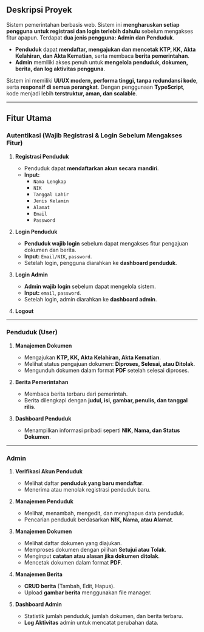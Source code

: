 ## **Deskripsi Proyek**  
Sistem pemerintahan berbasis web. Sistem ini **mengharuskan setiap pengguna untuk registrasi dan login terlebih dahulu** sebelum mengakses fitur apapun. Terdapat **dua jenis pengguna: Admin dan Penduduk**.  

- **Penduduk** dapat **mendaftar, mengajukan dan mencetak KTP, KK, Akta Kelahiran, dan Akta Kematian**, serta membaca **berita pemerintahan**.  
- **Admin** memiliki akses penuh untuk **mengelola penduduk, dokumen, berita, dan log aktivitas pengguna**.  

Sistem ini memiliki **UI/UX modern, performa tinggi, tanpa redundansi kode**, serta **responsif di semua perangkat**. Dengan penggunaan **TypeScript**, kode menjadi lebih **terstruktur, aman, dan scalable**.  

---

## **Fitur Utama**  

### **Autentikasi (Wajib Registrasi & Login Sebelum Mengakses Fitur)**
1. **Registrasi Penduduk**  
   - Penduduk dapat **mendaftarkan akun secara mandiri**.   
   - **Input:**  
     - `Nama Lengkap`  
     - `NIK`  
     - `Tanggal Lahir`  
     - `Jenis Kelamin`  
     - `Alamat`  
     - `Email`  
     - `Password`  

2. **Login Penduduk**  
   - **Penduduk wajib login** sebelum dapat mengakses fitur pengajuan dokumen dan berita.  
   - **Input:** `Email/NIK`, `password`.  
   - Setelah login, pengguna diarahkan ke **dashboard penduduk**.  

3. **Login Admin**  
   - **Admin wajib login** sebelum dapat mengelola sistem.  
   - **Input:** `email`, `password`.  
   - Setelah login, admin diarahkan ke **dashboard admin**.  

4. **Logout**
---

### **Penduduk (User)**
1. **Manajemen Dokumen**  
   - Mengajukan **KTP, KK, Akta Kelahiran, Akta Kematian**.  
   - Melihat status pengajuan dokumen: **Diproses, Selesai, atau Ditolak**.  
   - Mengunduh dokumen dalam format **PDF** setelah selesai diproses.  

2. **Berita Pemerintahan**  
   - Membaca berita terbaru dari pemerintah.  
   - Berita dilengkapi dengan **judul, isi, gambar, penulis, dan tanggal rilis**.  

3. **Dashboard Penduduk**  
   - Menampilkan informasi pribadi seperti **NIK, Nama, dan Status Dokumen**.  

---

### **Admin**
1. **Verifikasi Akun Penduduk**  
   - Melihat daftar **penduduk yang baru mendaftar**.  
   - Menerima atau menolak registrasi penduduk baru.  

2. **Manajemen Penduduk**  
   - Melihat, menambah, mengedit, dan menghapus data penduduk.  
   - Pencarian penduduk berdasarkan **NIK, Nama, atau Alamat**.  

3. **Manajemen Dokumen**  
   - Melihat daftar dokumen yang diajukan.  
   - Memproses dokumen dengan pilihan **Setujui atau Tolak**.  
   - Menginput **catatan atau alasan jika dokumen ditolak**.  
   - Mencetak dokumen dalam format **PDF**.  

4. **Manajemen Berita**  
   - **CRUD berita** (Tambah, Edit, Hapus).  
   - Upload **gambar berita** menggunakan file manager.  

5. **Dashboard Admin**  
   - Statistik jumlah penduduk, jumlah dokumen, dan berita terbaru.  
   - **Log Aktivitas** admin untuk mencatat perubahan data.  